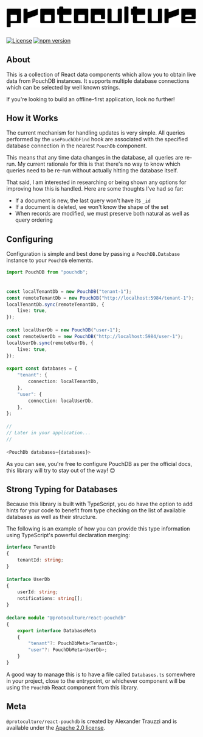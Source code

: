 # ![protoculture](protoculture.png)

[![License](https://img.shields.io/badge/License-Apache%202.0-blue.svg)](https://opensource.org/licenses/Apache-2.0)
[![npm version](https://badge.fury.io/js/protoculture.svg)](https://badge.fury.io/js/protoculture/react-pouchdb)

## About
This is a collection of React data components which allow you to obtain live data from PouchDB instances. It supports multiple database connections which can be selected by well known strings.

If you're looking to build an offline-first application, look no further!

## How it Works
The current mechanism for handling updates is very simple. All queries performed by the `usePouchDbFind` hook are associated with the specified database connection in the nearest `PouchDb` component.

This means that any time data changes in the database, all queries are re-run. My current rationale for this is that there's no way to know which queries need to be re-run without actually hitting the database itself.

That said, I am interested in researching or being shown any options for improving how this is handled.  Here are some thoughts I've had so far:

 - If a document is new, the last query won't have its `_id`
 - If a document is deleted, we won't know the shape of the set
 - When records are modified, we must preserve both natural as well as query ordering 

## Configuring
Configuration is simple and best done by passing a `PouchDB.Database` instance to your `PouchDb` elements.

```typescript
import PouchDB from "pouchdb";


const localTenantDb = new PouchDB("tenant-1");
const remoteTenantDb = new PouchDB("http://localhost:5984/tenant-1");
localTenantDb.sync(remoteTenantDb, {
    live: true,
});

const localUserDb = new PouchDB("user-1");
const remoteUserDb = new PouchDB("http://localhost:5984/user-1");
localUserDb.sync(remoteUserDb, {
    live: true,
});

export const databases = {
    "tenant": {
        connection: localTenantDb,
    },
    "user": {
        connection: localUserDb,
    },
};

//
// Later in your application...
//

<PouchDb databases={databases}>
```

As you can see, you're free to configure PouchDB as per the official docs, this library will try to stay out of the way! 😊

## Strong Typing for Databases
Because this library is built with TypeScript, you do have the option to add hints for your code to benefit from type checking on the list of available databases as well as their structure.

The following is an example of how you can provide this type information using TypeScript's powerful declaration merging:

```typescript
interface TenantDb
{
    tenantId: string;
}

interface UserDb
{
    userId: string;
    notifications: string[];
}

declare module "@protoculture/react-pouchdb"
{
    export interface DatabaseMeta
    {
        "tenant"?: PouchDbMeta<TenantDb>;
        "user"?: PouchDbMeta<UserDb>;
    }
}
```

A good way to manage this is to have a file called `Databases.ts` somewhere in your project, close to the entrypoint, or whichever component will be using the `PouchDb` React component from this library.

## Meta

`@protoculture/react-pouchdb` is created by Alexander Trauzzi and is available under the [Apache 2.0 license](https://www.apache.org/licenses/LICENSE-2.0.html).
